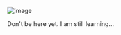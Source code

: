 ![image](https://github.com/shankarlohar/shankarlohar/assets/74100292/45a0d143-d8bc-4ed5-a70f-f5c0be5e0400)

Don't be here yet. I am still learning...


